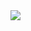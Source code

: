 <img src="https://capsule-render.vercel.app/api?type=soft&color=191970&height=20&section=header&text=텍스트&fontSize=텍스트크기" />
